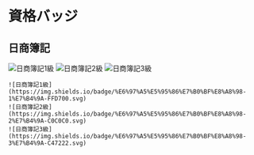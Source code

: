 # 資格バッジ

## 日商簿記
![日商簿記1級](https://img.shields.io/badge/%E6%97%A5%E5%95%86%E7%B0%BF%E8%A8%98-1%E7%B4%9A-FFD700.svg)
![日商簿記2級](https://img.shields.io/badge/%E6%97%A5%E5%95%86%E7%B0%BF%E8%A8%98-2%E7%B4%9A-C0C0C0.svg)
![日商簿記3級](https://img.shields.io/badge/%E6%97%A5%E5%95%86%E7%B0%BF%E8%A8%98-3%E7%B4%9A-C47222.svg)

```![日商簿記1級](https://img.shields.io/badge/%E6%97%A5%E5%95%86%E7%B0%BF%E8%A8%98-1%E7%B4%9A-FFD700.svg)```  
```![日商簿記2級](https://img.shields.io/badge/%E6%97%A5%E5%95%86%E7%B0%BF%E8%A8%98-2%E7%B4%9A-C0C0C0.svg)```  
```![日商簿記3級](https://img.shields.io/badge/%E6%97%A5%E5%95%86%E7%B0%BF%E8%A8%98-3%E7%B4%9A-C47222.svg)```  






